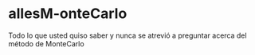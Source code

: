 # allesM-onteCarlo
Todo lo que usted quiso saber y nunca se atrevió a preguntar acerca del método de MonteCarlo
